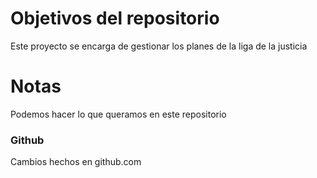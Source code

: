 # Objetivos del repositorio

Este proyecto se encarga de gestionar los planes de la liga de la justicia

# Notas

Podemos hacer lo que queramos en este repositorio

### Github

Cambios hechos en github.com
